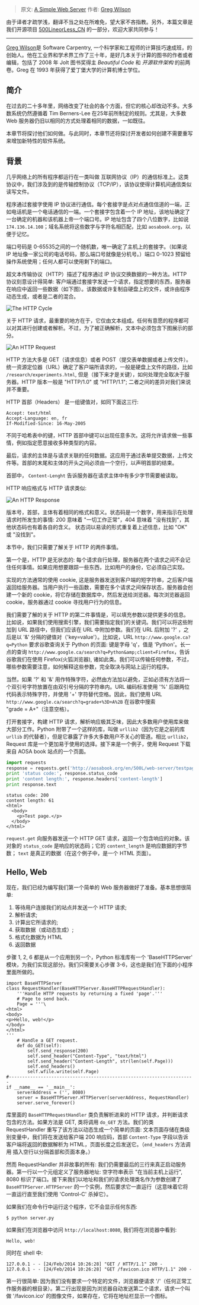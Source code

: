 > 原文: [A Simple Web Server](http://aosabook.org/en/500L/pages/a-simple-web-server.html)
> 作者: [Greg Wilson](https://twitter.com/gvwilson)


由于译者才疏学浅，翻译不当之处在所难免，望大家不吝指教。另外，本篇文章是我们开源项目 [500LineorLess_CN](https://github.com/HT524/500LineorLess_CN) 的一部分，欢迎大家共同参与！

---

[Greg Wilson](https://twitter.com/gvwilson)是 Software Carpentry, 一个科学家和工程师的计算技巧速成班，的创始人。他在工业界和学术界工作了三十年，是好几本关于计算的图书的作者或者编辑，包括了 2008 年 Jolt 图书奖得主 *Beautiful Code* 和 *开源软件架构* 的前两卷。Greg 在 1993 年获得了爱丁堡大学的计算机博士学位。



## 简介

在过去的二十多年里，网络改变了社会的各个方面，但它的核心却改动不多。大多数系统仍然遵循着 Tim Berners-Lee 在25年前所制定的规则。尤其是，大多数 Web 服务器仍旧以相同的方式处理着相同的数据，一如既往。

本章节将探讨他们如何做。与此同时，本章节还将探讨开发者如何创建不需要重写来增加新特性的软件系统。


## 背景

几乎网络上的所有程序都运行在一类叫做 互联网协议（IP）的通信标准上。这类协议中，我们涉及到的是传输控制协议（TCP/IP），该协议使得计算机间通信类似读写文件。


程序通过套接字使用 IP 协议进行通信。每个套接字是点对点通信信道的一端，正如电话机是一个电话通信的一端。一个套接字包含着一个 IP 地址，该地址确定了一台确定的机器和该机器上帝一个端口号。IP 地址包含了四个八位数字，比如说 `174.136.14.108`；域名系统将这些数字与字符名相匹配，比如 `aosabook.org`，以便于记忆。


端口号码是 0-65535之间的一个随机数，唯一确定了主机上的套接字。（如果说 IP 地址像一家公司的电话号码，那么端口号就像是分机号。）端口 0-1023 预留给操作系统使用；任何人都可以使用剩下的端口。

超文本传输协议（HTTP）描述了程序通过 IP 协议交换数据的一种方法。HTTP 协议刻意设计得简单: 客户端通过套接字发送一个请求，指定想要的东西，服务器在响应中返回一些数据（如下图）。该数据或许复制自硬盘上的文件，或许由程序动态生成，或者是二者的混合。

![The HTTP Cycle](./http-cycle.png)

关于 HTTP 请求，最重要的地方在于，它仅由文本组成。任何有意愿的程序都可以对其进行创建或者解析。不过，为了被正确解析，文本中必须包含下图展示的部分。

![An HTTP Request](./http-request.png)

HTTP 方法大多是 GET（请求信息）或者 POST（提交表单数据或者上传文件）。统一资源定位器（URL）确定了客户端所请求的，一般是硬盘上文件的路径，比如 `/research/experiments.html`, 但是（接下来才是关键），如何处理完全取决于服务器。HTTP 版本一般是 "HTTP/1.0" 或 "HTTP/1.1"; 二者之间的差异对我们来说并不重要。

HTTP 首部（Headers） 是一组键值对，如同下面这三行:

```
Accept: text/html
Accept-Language: en, fr
If-Modified-Since: 16-May-2005
```

不同于哈希表中的键，HTTP 首部中键可以出现任意多次。这将允许请求做一些事情，例如指定愿意接收多种类型的内容。

最后，请求的主体是与请求关联的任何数据。这应用于通过表单提交数据，上传文件等。首部的末尾和主体的开头之间必须由一个空行，以声明首部的结束。

首部中， `Content-Lenght` 告诉服务器在请求主体中有多少字节需要被读取。

HTTP 响应格式与 HTTP 请求类似:

![An HTTP Response](http-response.png)

版本号，首部，主体有着相同的格式和意义。状态码是一个数字，用来指示在处理请求时所发生的事情: 200 意味着 "一切工作正常"，404 意味着 "没有找到"，其他状态码也有着各自的含义。 状态词以易读的形式重复着上述信息，比如 "OK" 或 "没找到"。

本节中，我们只需要了解关于 HTTP 的两件事情。

第一个是，HTTP 是无状态的: 每个请求自行处理，服务器在两个请求之间不会记住任何事情。如果应用想要跟踪一些东西，比如用户的身份，它必须自己实现。

实现的方法通常的使用 cookie, 这是服务器发送到客户端的短字符串，之后客户端返回给服务器。当用户执行一些函数，需要在多个请求之间保存状态，服务器会创建一个新的 cookie，将它存储在数据库中，然后发送给浏览器。每次浏览器返回 cookie，服务器通过 cookie 寻找用户行为的信息。

我们需要了解的关于 HTTP 的第二件事情是，可以填充参数以提供更多的信息。比如说，如果我们使用搜索引擎，我们需要指定我们的关键词。我们可以将这些附加到 URL 路径中，但我们应该在 URL 中附加参数。我们在 URL 后附加 '?' ，之后是以 '&' 分隔的键值对（'key=value'）。比如说，URL `http://www.google.ca?q=Python` 要求谷歌查询关于 Python 的页面: 键是字母 'q'，值是 'Python'。长一点的查询 `http://www.google.ca/search?q=Python&amp;client=Firefox`，告诉谷歌我们在使用 Firefox(火狐浏览器), 诸如此类。我们可以传输任何参数，不过，哪些参数需要注意，如何解释这些参数，完全取决与网站上运行的程序。

当然，如果 '?' 和 '&' 用作特殊字符，必然由方法加以避免，正如必须有方法将一个双引号字符放置在由双引号分隔的字符串内。URL 编码标准使用 '%' 后跟两位代码表示特殊字符，并使用 '+' 字符替代空格。因此，我们使用 URL `http://www.google.ca/search?q=grade+%3D+A%2B` 在谷歌中搜索 "grade&nbsp;=&nbsp;A+"（注意空格）。

打开套接字，构建 HTTP 请求，解析响应极其乏味，因此大多数用户使用库来做大部分工作。Python 附带了一个这样的库，叫做 `urllib2`（因为它是之前的库 `urllib` 的代替者），但是它暴露了许多大多数用户不关心的管道。相比 `urllib2`，Request 库是一个更加易于使用的选择。接下来是一个例子，使用 Request 下载来自 AOSA book 站点的一个页面。

```python
import requests
response = requests.get('http://aosabook.org/en/500L/web-server/testpage.html')
print 'status code:', response.status_code
print 'content length:', response.headers['content-length']
print response.text
```

```
status code: 200
content length: 61
<html>
  <body>
    <p>Test page.</p>
  </body>
</html>
```

`request.get` 向服务器发送一个 HTTP GET 请求，返回一个包含响应的对象。该对象的 `status_code` 是响应的状态码；它的 `content_length` 是响应数据的字节数； `text` 是真正的数据（在这个例子中，是一个 HTML 页面）。

## Hello, Web

现在，我们已经为编写我们第一个简单的 Web 服务器做好了准备。基本思想很简单:

1. 等待用户连接我们的站点并发送一个 HTTP 请求;
2. 解析请求;
3. 计算出它所请求的;
4. 获取数据（或动态生成）;
5. 格式化数据为 HTML
6. 返回数据

步骤 1, 2, 6 都是从一个应用到另一个，Python 标准库有一个 'BaseHTTPServer' 模块，为我们实现这部分。我们只需要关心步骤 3-6，这也是我们在下面的小程序里面所做的。

```
import BaseHTTPServer
class RequestHandler(BaseHTTPServer.BaseHTTPRequestHandler):
    '''Handle HTTP requests by returning a fixed 'page'.'''
    # Page to send back.
    Page = '''\
<html>
<body>
<p>Hello, web!</p>
</body>
</html>
'''
    # Handle a GET request.
    def do_GET(self):
        self.send_response(200)
        self.send_header("Content-Type", "text/html")
        self.send_header("Content-Length", str(len(self.Page)))
        self.end_headers()
        self.wfile.write(self.Page)
#----------------------------------------------------------------------
if __name__ == '__main__':
    serverAddress = ('', 8080)
    server = BaseHTTPServer.HTTPServer(serverAddress, RequestHandler)
    server.serve_forever()
```

库里面的 `BaseHTTPRequestHandler` 类负责解析进来的 HTTP 请求，并判断请求包含的方法。如果方法是 GET, 类将调用 `do_GET` 方法。我们的类 RequestHandler 重写了该方法以动态生成一个简单的页面: 文本页面存储在类级别变量中，我们将在发送给客户端 200 响应码，首部 `Content-Type` 字段以告诉客户端将返回的数据解析为 HTML，页面长度之后发送它。（`end_headers` 方法调用 插入空行以分隔首部和页面本身。）

然而 RequestHandler 并非故事的所有: 我们仍需要最后的三行来真正启动服务器。第一行以一个元组定义了服务器地址: 空字符串表示 "在当前主机上运行", 8080 标识了端口。接下来我们以地址和我们的请求处理类名作为参数创建了  `BaseHTTPServer.HTTPServer` 的一个实例，然后要求它一直运行（这意味着它将一直运行直至我们使用 'Control-C' 杀掉它）。

如果我们在命令行中运行这个程序，它不会显示任何东西:

```
$ python server.py
```

如果我们在浏览器中访问 `http://localhost:8080`, 我们将在浏览器中看到:

```
Hello, web!
```

同时在 shell 中:

```
127.0.0.1 - - [24/Feb/2014 10:26:28] "GET / HTTP/1.1" 200 -
127.0.0.1 - - [24/Feb/2014 10:26:28] "GET /favicon.ico HTTP/1.1" 200 -
```

第一行很简单: 因为我们没有要求一个特定的文件，浏览器便请求 '/'（任何正常工作服务器的根目录）。第二行出现是因为浏览器自动发送第二个请求，请求一个叫做 '/favicon.ico' 的图像文件，如果存在，它将在地址栏显示一个图标。
